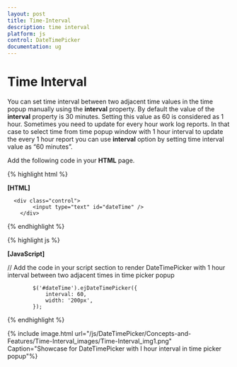 ```yaml
---
layout: post
title: Time-Interval
description: time interval
platform: js
control: DateTimePicker
documentation: ug
---
```


# Time Interval

You can set time interval between two adjacent time values in the time popup manually using the **interval** property. By default the value of the **interval** property is 30 minutes. Setting this value as 60 is considered as 1 hour. Sometimes you need to update for every hour work log reports. In that case to select time from time popup window with 1 hour interval to update the every 1 hour report you can use **interval** option by setting time interval value as “60 minutes”.

Add the following code in your **HTML** page.



{% highlight html %}

  **[HTML]**
  
  	  <div class="control">
	        <input type="text" id="dateTime" />
	    </div>


  {% endhighlight %}


  {% highlight js %}

  **[JavaScript]**
  
  // Add the code in your script section to render DateTimePicker with 1 hour interval between two adjacent times in time picker popup
  
	        $('#dateTime').ejDateTimePicker({
	            interval: 60,
	            width: '200px',
	        });


  {% endhighlight %}

{% include image.html url="/js/DateTimePicker/Concepts-and-Features/Time-Interval_images/Time-Interval_img1.png" Caption="Showcase for DateTimePicker with I hour interval in time picker popup"%}


